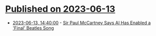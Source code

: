# [Published on 2023-06-13](index.md)

* [2023-06-13, 14:40:00](https://entertainment.slashdot.org/story/23/06/13/1436217/sir-paul-mccartney-says-ai-has-enabled-a-final-beatles-song?utm_source=rss1.0mainlinkanon&utm_medium=feed) - [Sir Paul McCartney Says AI Has Enabled a 'Final' Beatles Song](https://entertainment.slashdot.org/story/23/06/13/1436217/sir-paul-mccartney-says-ai-has-enabled-a-final-beatles-song?utm_source=rss1.0mainlinkanon&utm_medium=feed)
